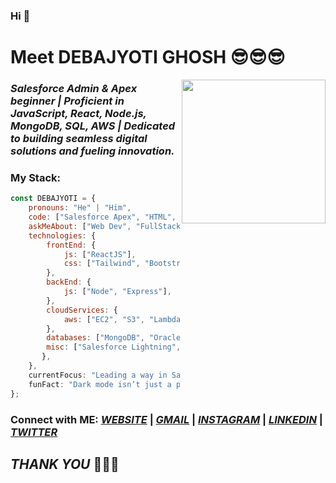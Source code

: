### Hi 👋
# Meet DEBAJYOTI GHOSH 😎😎😎

<img align='right' src="![IMG20241012213905_1](https://github.com/user-attachments/assets/ef9f6977-64ca-47dc-a918-ea8665579ff7)" width="230">

### *Salesforce Admin & Apex beginner | Proficient in JavaScript, React, Node.js, MongoDB, SQL, AWS | Dedicated to building seamless digital solutions and fueling innovation.*            

### My Stack:

```javascript
const DEBAJYOTI = {
    pronouns: "He" | "Him",
    code: ["Salesforce Apex", "HTML", "CSS", "JavaScript", "ReactJS", "MongoDB", "Oracle SQL", "NodeJS", "AWS"],
    askMeAbout: ["Web Dev", "FullStack Dev"],
    technologies: {
        frontEnd: {
            js: ["ReactJS"],
            css: ["Tailwind", "Bootstrap"],
        },
        backEnd: {
            js: ["Node", "Express"],
        },
        cloudServices: {
            aws: ["EC2", "S3", "Lambda"],
        },
        databases: ["MongoDB", "Oracle SQL"],
        misc: ["Salesforce Lightning", "Salesforce Apex"],
       },
    },
    currentFocus: "Leading a way in Salesforce",
    funFact: "Dark mode isn’t just a preference; it’s a lifestyle."
};
```
### Connect with ME:    *<a href="https://convolexa-2503.web.app/">WEBSITE</a>* | *<a href="mailto:debajyotighosh200017@gmail.com">GMAIL</a>* | *<a href="https://www.instagram.com/dgr__debajyoti/?next=https%3A%2F%2Fwww.instagram.com%2Faccounts%2Fedit%2F%3F__coig_login%3D1">INSTAGRAM</a>* | *<a href="https://www.linkedin.com/in/dgryzer/">LINKEDIN</a>* | *<a href="https://twitter.com/DgRyzer">TWITTER</a>*

## *THANK YOU* 🤪🤪🤪
